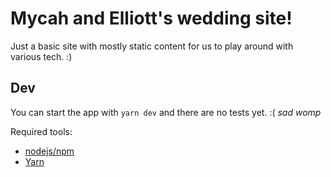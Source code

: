 # Mycah and Elliott's wedding site!

Just a basic site with mostly static content for us to play around with various tech. :)

## Dev

You can start the app with `yarn dev` and there are no tests yet. :( _sad womp_

Required tools:

- [nodejs/npm](https://nodejs.org/en/download/package-manager/)
- [Yarn](https://classic.yarnpkg.com/en/)
